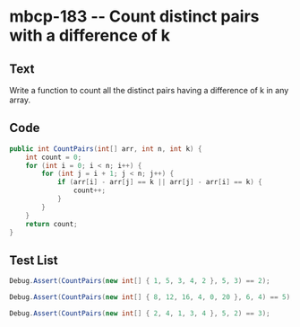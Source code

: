 # mbcp-183 -- Count distinct pairs with a difference of k

## Text

Write a function to count all the distinct pairs having a difference of k in any array.

## Code

```csharp
public int CountPairs(int[] arr, int n, int k) {
    int count = 0;
    for (int i = 0; i < n; i++) {
        for (int j = i + 1; j < n; j++) {
            if (arr[i] - arr[j] == k || arr[j] - arr[i] == k) {
                count++;
            }
        }
    }
    return count;
}
```

## Test List

```csharp
Debug.Assert(CountPairs(new int[] { 1, 5, 3, 4, 2 }, 5, 3) == 2);
```

```csharp
Debug.Assert(CountPairs(new int[] { 8, 12, 16, 4, 0, 20 }, 6, 4) == 5);
```

```csharp
Debug.Assert(CountPairs(new int[] { 2, 4, 1, 3, 4 }, 5, 2) == 3);
```
